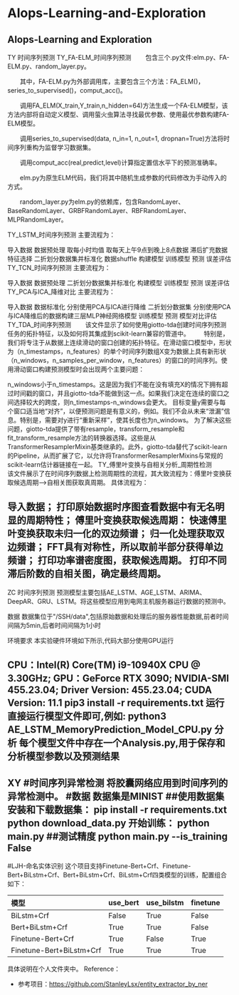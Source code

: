 # AIops-Learning-and-Exploration
AIops-Learning and Exploration 
------------------------------------------------------------------------------------------------------------------------------------------------------------------
TY
时间序列预测
TY_FA-ELM_时间序列预测
  包含三个.py文件:elm.py、FA-ELM.py、random_layer.py。

  其中，FA-ELM.py为外部调用库，主要包含三个方法：FA_ELM()，series_to_supervised()，comput_acc()。

  调用FA_ELM(X_train,Y_train,n_hidden=64)方法生成一个FA-ELM模型，该方法内部将自动定义模型、调用萤火虫算法寻找最优参数、使用最优参数构建FA-ELM模型。

  调用series_to_supervised(data, n_in=1, n_out=1, dropnan=True)方法将时间序列重构为监督学习数据集。

  调用comput_acc(real,predict,level)计算指定置信水平下的预测准确率。

  elm.py为原生ELM代码，我们将其中随机生成参数的代码修改为手动传入的方式。

  random_layer.py为elm.py的依赖库，包含RandomLayer、BaseRandomLayer、GRBFRandomLayer、RBFRandomLayer、MLPRandomLayer。

TY_LSTM_时间序列预测
主要流程为：

导入数据
数据预处理
取每小时均值
取每天上午9点到晚上8点数据
滞后扩充数据
特征选择
二折划分数据集并标准化
数据shuffle
构建模型
训练模型
预测
误差评估
TY_TCN_时间序列预测
主要流程为：

导入数据
数据预处理
二折划分数据集并标准化
构建模型
训练模型
预测
误差评估
TY_PCA与ICA_降维对比
主要流程为：

导入数据
数据标准化
分别使用PCA与ICA进行降维
二折划分数据集
分别使用PCA与ICA降维后的数据构建三层MLP神经网络模型
训练模型
预测
模型对比评估
TY_TDA_时间序列预测
  该文件显示了如何使用giotto-tda创建时间序列预测任务的拓扑特征，以及如何将其集成到scikit-learn兼容的管道中。
  特别是，我们将专注于从数据上连续滑动的窗口创建的拓扑特征。在滑动窗口模型中，形状为（n_timestamps，n_features）的单个时间序列数组X变为数据上具有新形状（n_windows，n_samples_per_window，n_features）的窗口的时间序列。使用滑动窗口构建预测模型时会出现两个主要问题：

n_windows小于n_timestamps。这是因为我们不能在没有填充X的情况下拥有超过时间戳的窗口，并且giotto-tda不能做到这一点。如果我们决定在连续的窗口之间选择较大的跨度，则n_timestamps-n_windows会更大。
目标变量y需要与每个窗口适当地“对齐”，以便预测问题是有意义的，例如。我们不会从未来“泄漏”信息。特别是，需要对y进行“重新采样”，使其长度也为n_windows。 为了解决这些问题，giotto-tda提供了带有resample，transform_resample和fit_transform_resample方法的转换器选择。这些是从TransformerResamplerMixin基类继承的。此外，giotto-tda替代了scikit-learn的Pipeline，从而扩展了它，以允许将TransformerResamplerMixins与常规的scikit-learn估计器链接在一起。
TY_傅里叶变换与自相关分析_周期性检测
  该文件展示了在时间序列数据上检测周期性的流程，其大致流程为：傅里叶变换获取候选周期-->自相关图获取真周期。
具体流程为：

导入数据；
打印原始数据时序图查看数据中有无名明显的周期特性；
傅里叶变换获取候选周期：
快速傅里叶变换获取未归一化的双边频谱；
归一化处理获取双边频谱；
FFT具有对称性，所以取前半部分获得单边频谱；
打印功率谱密度图，获取候选周期。
打印不同滞后阶数的自相关图，确定最终周期。
-------------------------------------------------------------------------------------------------------------------------------------------------------
ZC
时间序列预测
预测模型主要包括AE_LSTM、AGE_LSTM、ARIMA、DeepAR、GRU、LSTM。将这些模型应用到电网主机服务器运行数据的预测中。

数据
数据集位于"/SSH/data",包括原始数据和处理后的服务器性能数据,前者时间间隔为5min,后者时间间隔为1小时



环境要求
本实验硬件环境如下所示,代码大部分使用GPU运行

CPU：Intel(R) Core(TM) i9-10940X CPU @ 3.30GHz; GPU：GeForce RTX 3090; NVIDIA-SMI 455.23.04; Driver Version: 455.23.04; CUDA Version: 11.1
pip3 install -r requirements.txt
运行
直接运行模型文件即可,例如: python3 AE_LSTM_MemoryPrediction_Model_CPU.py
分析
每个模型文件中存在一个Analysis.py,用于保存和分析模型参数以及预测结果
---------------------------------------------------------------------------------------------------------------------------------------------------------
XY
#时间序列异常检测 将胶囊网络应用到时间序列的异常检测中。 #数据 数据集是MINIST ##使用数据集 安装和下载数据集： pip install -r requirements.txt python download_data.py 开始训练： python main.py ##测试精度 python main.py --is_training False
---------------------------------------------------------------------------------------------------------------------------------------------------------

#LJH-命名实体识别
这个项目支持Finetune-Bert+Crf、Finetune-Bert+BiLstm+Crf、Bert+BiLstm+Crf、BiLstm+Crf四类模型的训练，配置组合如下：  

模型|use_bert|use_bilstm|finetune|
:---|:---|:---|---
BiLstm+Crf|False|True|False
Bert+BiLstm+Crf|True|True|False
Finetune-Bert+Crf|True|False|True
Finetune-Bert+BiLstm+Crf|True|True|True
具体说明在个人文件夹中。
Reference：
* 参考项目：https://github.com/StanleyLsx/entity_extractor_by_ner

